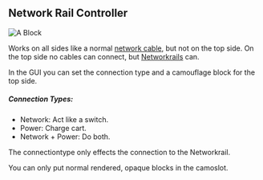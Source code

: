 ## Network Rail Controller

![A Block](block:ocminecart:networkrailbase@5)

Works on all sides like a normal [network cable](/%LANGUAGE%/block/cable.md), but not on the top side.
On the top side no cables can connect, but [Networkrails](netrail.md) can.

In the GUI you can set the connection type and a camouflage block for the top side.

##### Connection Types:
- Network:             Act like a switch.
- Power:               Charge cart.
- Network + Power:  Do both.

The connectiontype only effects the connection to the Networkrail.

You can only put normal rendered, opaque blocks in the camoslot.

